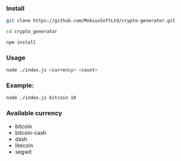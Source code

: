 ### Install

```bash
git clone https://github.com/MobiusSoftLtd/crypto-generator.git

cd crypto_generator

npm install

```

### Usage
```bash
node ./index.js <currency> <count>
```

### Example:
```bash
node ./index.js bitcoin 10
```

### Available currency

* bitcoin
* bitcoin-cash
* dash
* litecoin
* segwit
